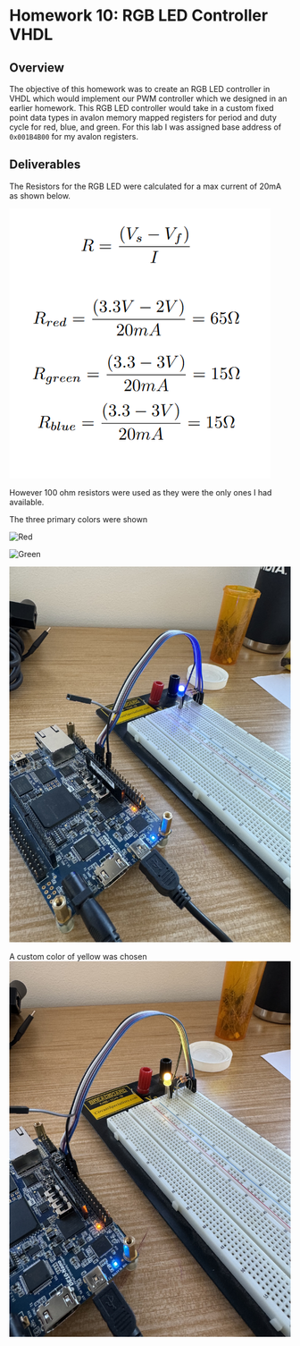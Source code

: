 # Homework 10: RGB LED Controller VHDL

## Overview
The objective of this homework was to create an RGB LED controller in VHDL which would implement our PWM controller which we designed in an earlier homework. 
This RGB LED controller would take in a custom fixed point data types in avalon memory mapped registers for period and duty cycle for red, blue, and green. 
For this lab I was assigned base address of `0x001B4B00` for my avalon registers.

## Deliverables

The Resistors for the RGB LED were calculated for a max current of 20mA as shown below.

![RCalc](assets/hw-10_calc.png)

However 100 ohm resistors were used as they were the only ones I had available.

The three primary colors were shown

![Red](assets/hw-10_red.jpg)

![Green](assets/hw-10_green.jpg)

![Blue](assets/hw-10_blue.jpg)

A custom color of yellow was chosen
![yellow](assets/hw-10_yellow.jpg)

